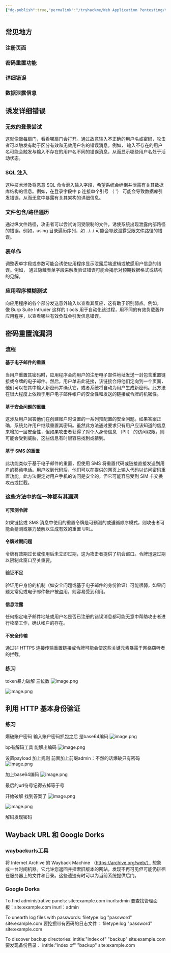 ```yaml
---
{"dg-publish":true,"permalink":"/tryhackme/Web Application Pentesting/tryhackme 枚举和暴力破解/","tags":["靶场","tryhackme","web安全"]}
---
```



## 常见地方
### 注册页面
### 密码重置功能
### 详细错误
###  数据泄露信息

## 诱发详细错误
### 无效的登录尝试 
这就像敲每扇门，看看哪扇门会打开。通过故意输入不正确的用户名或密码，攻击者可以触发有助于区分有效和无效用户名的错误消息。例如， 输入不存在的用户名可能会触发与输入不存在的用户名不同的错误消息，从而显示哪些用户名处于活动状态。

### SQL 注入 
这种技术涉及将恶意 SQL 命令滑入输入字段，希望系统会绊倒并泄露有关其数据库结构的信息。例如，在登录字段中 p 连接单个引号 （ '） 可能会导致数据库引发错误，从而无意中暴露有关其架构的详细信息。

### 文件包含/路径遍历 
通过纵文件路径，攻击者可以尝试访问受限制的文件，诱使系统出现泄露内部路径的错误。例如，using 目录遍历序列，如 ../../ 可能会导致泄露受限文件路径的错误。

### 表单作 
调整表单字段或参数可能会诱使应用程序显示泄露后端逻辑或敏感用户信息的错误。例如， 通过隐藏表单字段来触发验证错误可能会揭示对预期数据格式或结构的见解。

### 应用程序模糊测试 
向应用程序的各个部分发送意外输入以查看其反应，这有助于识别弱点。例如， 像 Burp Suite Intruder 这样的 t ools 用于自动化该过程，用不同的有效负载轰炸应用程序，以查看哪些有效负载会引发信息错误。

## 密码重置流漏洞
### 流程
#### 基于电子邮件的重置
当用户重置其密码时，应用程序会向用户的注册电子邮件地址发送一封包含重置链接或令牌的电子邮件。然后，用户单击此链接，该链接会将他们定向到一个页面，他们可以在其中输入新密码并确认它，或者系统将自动为用户生成新密码。此方法在很大程度上依赖于用户电子邮件帐户的安全性和发送的链接或令牌的机密性。

#### 基于安全问题的重置
这涉及用户回答他们在创建账户时设置的一系列预配置的安全问题。如果答案正确，系统允许用户继续重置其密码。虽然此方法通过要求只有用户应该知道的信息来增加一层安全性，但如果攻击者获得了对个人身份信息 （PII） 的访问权限，则可能会受到威胁，这些信息有时很容易找到或猜到。

#### 基于 SMS 的重置
此功能类似于基于电子邮件的重置，但使用 SMS 将重置代码或链接直接发送到用户的移动电话。用户收到代码后，他们可以在提供的网页上输入代码以访问密码重置功能。此方法假定对用户手机的访问是安全的，但它可能容易受到 SIM 卡交换攻击或拦截。

### 这些方法中的每一种都有其漏洞
#### 可预测令牌 
如果链接或 SMS 消息中使用的重置令牌是可预测的或遵循顺序模式，则攻击者可能会猜测或暴力破解以生成有效的重置 URL。

#### 令牌过期问题 
令牌有效期过长或使用后未立即过期，这为攻击者提供了机会窗口。令牌迅速过期以限制此窗口至关重要。

#### 验证不足 
验证用户身份的机制（如安全问题或基于电子邮件的身份验证）可能很弱，如果问题太常见或电子邮件帐户被盗用，则容易受到利用。

#### 信息泄露 
任何指定电子邮件地址或用户名是否已注册的错误消息都可能无意中帮助攻击者进行枚举工作，确认帐户的存在。

#### 不安全传输 
通过非 HTTPS 连接传输重置链接或令牌可能会使这些关键元素暴露于网络窃听者的拦截。


### 练习
token暴力破解 三位数
![image.png](https://s2.loli.net/2025/05/11/L1KQmGYEohw4Vl5.png)


![image.png](https://s2.loli.net/2025/05/11/4jnYopkCPuQcZwA.png)


## 利用 HTTP 基本身份验证
### 

### 练习
爆破账户密码 输入账户密码抓包之后 是base64编码
![image.png](https://s2.loli.net/2025/05/11/BLZ2dsIwYAG8Wnf.png)

bp有解码工具 能解出编码
![image.png](https://s2.loli.net/2025/05/11/dyCjVzcHBEuNPl2.png)

设置payload 加上规则 前面加上前缀admin：不然的话爆破只有密码
![image.png](https://s2.loli.net/2025/05/11/jdr3ohEni56MPwS.png)

加上base64编码
![image.png](https://s2.loli.net/2025/05/11/nEkyvoju4GYZNSM.png)

最后的url符号记得去掉等于号

开始破解 找到答案了
![image.png](https://s2.loli.net/2025/05/11/8UGSaImHojlBWPi.png)

![image.png](https://s2.loli.net/2025/05/11/EhagCtcIpJAWzRj.png)

解码发现密码

## Wayback URL 和 Google Dorks
### waybackurls工具
将 Internet Archive 的 Wayback Machine （https://archive.org/web/） 想象成一台时间机器。它允许您返回并探索旧版本的网站，发现不再可见但可能仍徘徊在服务器上的文件和目录。这些遗迹有时可以为当前系统提供后门。

### Google Dorks 

To find administrative panels: site:example.com inurl:admin
要查找管理面板：site:example.com inurl：admin
    
To unearth log files with passwords: 
filetype:log "password" site:example.com
要挖掘带有密码的日志文件： filetype:log "password" site:example.com

To discover backup directories: intitle:"index of" "backup" site:example.com
要发现备份目录： intitle:"index of" "backup" site:example.com
